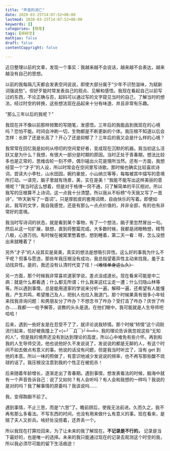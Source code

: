 ```yaml
---
title: "声音的消亡"
date: 2020-03-25T14:07:52+08:00
lastmod: 2020-03-25T14:07:52+08:00
keywords: []
categories: [随笔]
tags: [碎碎念]
mathjax: false
draft: false
contentCopyright: false

---
```


近日整理以前的文章，发现一个事实：我越来越不会说话，越来越不会表达，越来越没有自己的思想。

以前的我每隔几天都会发表空间说说，即使大部分属于“少年不识愁滋味，为赋新词强说愁”。但好歹能时常发表自己的观点、见解和感悟。我现在看起自己以前写过的东西，不论正确与否，起码可以通过写的文字窥见当时的自己，了解当时的想法，经过时空的转换，这些想法现在品起来十分有味道、并且非常有乐趣。

“那么三年以后的我呢？”

我现在并不像以前那样频繁的写随笔，发感悟。三年后的我能品到我现在的心境吗？恐怕不能。时间会冲刷一切，生物都是不断更新的个体。我压根不知道以后会怎样：长胖了还是长高了？开心了还是抑郁了？三年后的我又会是什么样的心境？

我常常在回忆我是如何从唠叨的空间爱好者，变成现在沉默的机器。我当初这么活跃又是为什么？我想，有很大一部分是时期的原因。当时正处于青春期，想法比较多也是正常的，思维齿轮一刻不停，偶尔碰出火花是理所当然。还有一方面，我想经营一个“才子”的人设，所以时常会在空间里写诗歌。那时候也确实比较喜欢诗词，尝读大小李杜，山水田园，婉约豪放，小山纳兰等等，每每被其中描写的意境所打动。一读完，脑子里就有场景，美，实在是美！“我能不能写出这样美丽的意境呢？”我当时这么想着，但是对于格律一窍不通，只了解简单的平仄相对。所以我写的压根算不上诗词，这一点我十分清楚。所以我从不标榜“今天我又写了一首诗”，“昨天新写了一首词”。只是厚脸皮的套用词牌，自由快乐的写着。即便如此，我写的文字，我自我感觉，还是有那么一点点价值的，并非全部，有的也有非常好的意境。

我当时写诗词的状态，就是看到某个事物，有了一个想法，脑子里忽然冒出一句。然后从这一句扩展，联想，直到将整篇完成。大多数时候，我都是闭眼畅想，精骛八极，心游万仞。有时候在被窝里憋着想，想到睡着，第二天一看：呀，怎么没想出来就睡着了！

另外“才子”的人设其实是臭美，真实的想法是想吸引异性。这么好的事我为什么不干呢？但事与愿违，那些年我压根没有成功，我总指望着异性主动来找我，羞于主动找异性。是的，我还没有认清时代变了哇！~~（难怪单身这么久）~~

另一方面，那个时候我非常喜欢道家学说，差点没成道长。现在看来可能是中二病：就是什么都看透；什么都无所谓；什么我来这红尘走一遭；什么归隐山林等等。所以遇到事情，总是能用道家的学说来分析一遍，解释一遍，还希望有人能懂我，产生共鸣，希望推己及人，把别人也拉入我道门。那个时候果真有很多小年轻来找我咨询问题：和男朋友分了咋办？不想念书了咋办？受打击了咋办？厌世了咋办……我都一一给予解答，说教的头头是道。在他们眼中，我可能就是人生导师吧哈哈！

后来，遇到一些好友是在忍受不了了，就评论说我矫情。那个时候“矫情”这个词刚流行起来，恰好被我撞上了<(=┘￣Д￣)┘╧═╧>. 我的理论告诉我忽视这些“无知的人”，但是我的境界还没有到达到理论的高度，所以心中难免有些介怀。再到和我的人生导师交流，他也说他好久不发说说了，发说说的都是无聊的人，有这个时间不如去做点有意义的事。他说的话没有问题，但是我当时听岔了，没有 get 到他的本意。所以一味的照做了，有意识地减少发说说的频率，也不再写那些酸不琉球的话了。我压根没注意到我的个性正在被扼杀！

后来随着年龄增长，逐渐走出了青春期。遇到事情，想发表看法的时候，脑海中就有一个声音告诉自己：说了又如何？有人会听吗？有人会和我想的一样吗？我说的是对的吗？我了解事情的原委吗？我该说吗……

我，变得踟蹰不前了。

遇到事情，不止三思，而是“六思”了。瞻前顾后，使我无法前进。久而久之，我不再有那么多看法。不写东西的时间，也没有用来做什么有意义的事。现在看来，是赔了夫人又折兵。啥好处没捞着，还弄丢一个。

所以我现在打算捡回来，为了让未来的我了解现在。**不记录是不行的，** 记录是当下最好的，也是唯一的选择。未来的我只能通过现在的记录去观测这个时空的我，所以我必须尽可能的留下生活痕迹！
